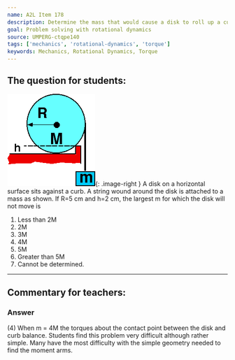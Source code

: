```yaml
---
name: A2L Item 178
description: Determine the mass that would cause a disk to roll up a curb.
goal: Problem solving with rotational dynamics
source: UMPERG-ctqpe140
tags: ['mechanics', 'rotational-dynamics', 'torque']
keywords: Mechanics, Rotational Dynamics, Torque
---
```


## The question for students:

![Item178_fig1.gif](../images/Item178_fig1.gif){: .image-right } A disk
on a horizontal surface sits against a curb.  A string wound around the
disk is attached to a mass as shown.  If R=5 cm and h=2 cm, the largest
m for which the disk will not move is

1. Less than 2M
2. 2M
3. 3M
4. 4M
5. 5M
6. Greater than 5M
7. Cannot be determined.



<hr/>

## Commentary for teachers:

### Answer

(4) When m = 4M the torques about the contact point between the disk and
curb balance. Students find this problem very difficult although rather
simple. Many have the most difficulty with the simple geometry needed to
find the moment arms.
